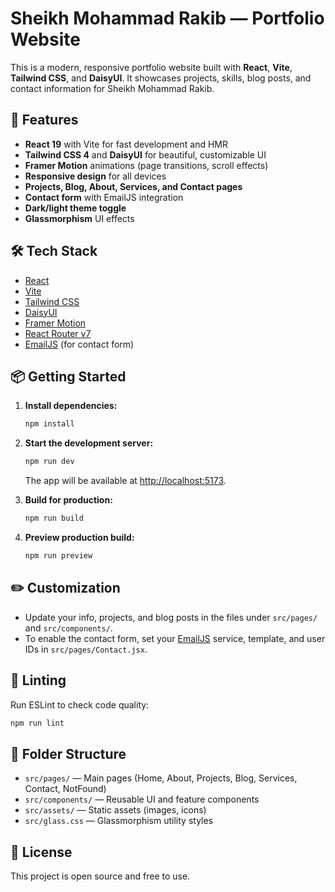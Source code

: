 
# Sheikh Mohammad Rakib — Portfolio Website

This is a modern, responsive portfolio website built with **React**, **Vite**, **Tailwind CSS**, and **DaisyUI**. It showcases projects, skills, blog posts, and contact information for Sheikh Mohammad Rakib.

## 🚀 Features

- **React 19** with Vite for fast development and HMR
- **Tailwind CSS 4** and **DaisyUI** for beautiful, customizable UI
- **Framer Motion** animations (page transitions, scroll effects)
- **Responsive design** for all devices
- **Projects, Blog, About, Services, and Contact pages**
- **Contact form** with EmailJS integration
- **Dark/light theme toggle**
- **Glassmorphism** UI effects

## 🛠️ Tech Stack

- [React](https://react.dev/)
- [Vite](https://vitejs.dev/)
- [Tailwind CSS](https://tailwindcss.com/)
- [DaisyUI](https://daisyui.com/)
- [Framer Motion](https://www.framer.com/motion/)
- [React Router v7](https://reactrouter.com/)
- [EmailJS](https://www.emailjs.com/) (for contact form)

## 📦 Getting Started

1. **Install dependencies:**
   ```sh
   npm install
   ```

2. **Start the development server:**
   ```sh
   npm run dev
   ```
   The app will be available at [http://localhost:5173](http://localhost:5173).

3. **Build for production:**
   ```sh
   npm run build
   ```

4. **Preview production build:**
   ```sh
   npm run preview
   ```

## ✏️ Customization

- Update your info, projects, and blog posts in the files under `src/pages/` and `src/components/`.
- To enable the contact form, set your [EmailJS](https://www.emailjs.com/) service, template, and user IDs in `src/pages/Contact.jsx`.

## 📝 Linting

Run ESLint to check code quality:
```sh
npm run lint
```

## 📁 Folder Structure

- `src/pages/` — Main pages (Home, About, Projects, Blog, Services, Contact, NotFound)
- `src/components/` — Reusable UI and feature components
- `src/assets/` — Static assets (images, icons)
- `src/glass.css` — Glassmorphism utility styles

## 📄 License

This project is open source and free to use.
